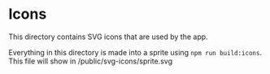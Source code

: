 # Icons

This directory contains SVG icons that are used by the app.

Everything in this directory is made into a sprite using `npm run build:icons`. This file will show in /public/svg-icons/sprite.svg
